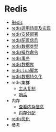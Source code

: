 # Redis
* [Redis](redis.md)
* [redis适用场景及实现](redisApplicationScenarios.md)
* [redis安装部署](redisInstallDeploy.md)
* [redis配置信息](redisConfig.md)
* [redis数据类型](redisDataType.md)
* [redis操作命令](redisCMD.md)
* [redis事务](transaction.md)
* [redis数据库](redisDatabases.md)
* [redis Lua脚本](redisScript-lua.md)
* [redis数据持久化](dataPersistence.md)
* redis集群
  * [主从复制](clusters/replication.md)
  * [哨兵](clusters/sentinel.md)
* 内存
  * [查看内存信息](memory/info.md)
  * [内存分配](memory/memoryAllocation.md)
* [redis优化](optimize.md)
* [参考](REFERENCE.md)
